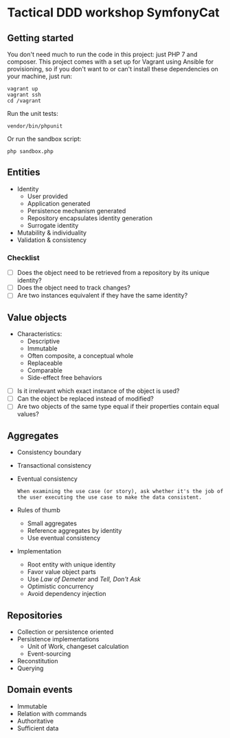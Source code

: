# Tactical DDD workshop SymfonyCat

## Getting started

You don't need much to run the code in this project: just PHP 7 and composer. This project comes with a set up for Vagrant using Ansible for provisioning, so if you don't want to or can't install these dependencies on your machine, just run:

    vagrant up
    vagrant ssh
    cd /vagrant

Run the unit tests:

    vendor/bin/phpunit

Or run the sandbox script:

    php sandbox.php

## Entities

- Identity
    - User provided
    - Application generated
    - Persistence mechanism generated
    - Repository encapsulates identity generation
    - Surrogate identity
- Mutability & individuality
- Validation & consistency

### Checklist

- [ ] Does the object need to be retrieved from a repository by its unique identity?
- [ ] Does the object need to track changes?
- [ ] Are two instances equivalent if they have the same identity?

## Value objects

- Characteristics:
    - Descriptive
    - Immutable
    - Often composite, a conceptual whole
    - Replaceable
    - Comparable
    - Side-effect free behaviors

- [ ] Is it irrelevant which exact instance of the object is used?
- [ ] Can the object be replaced instead of modified?
- [ ] Are two objects of the same type equal if their properties contain equal values?

## Aggregates

- Consistency boundary
- Transactional consistency
- Eventual consistency

      When examining the use case (or story), ask whether it's the job of the user executing the use case to make the data consistent.

- Rules of thumb
    - Small aggregates
    - Reference aggregates by identity
    - Use eventual consistency
- Implementation
    - Root entity with unique identity
    - Favor value object parts
    - Use *Law of Demeter* and *Tell, Don't Ask*
    - Optimistic concurrency
    - Avoid dependency injection

## Repositories

- Collection or persistence oriented
- Persistence implementations
    - Unit of Work, changeset calculation
    - Event-sourcing
- Reconstitution
- Querying

## Domain events

- Immutable
- Relation with commands
- Authoritative
- Sufficient data
